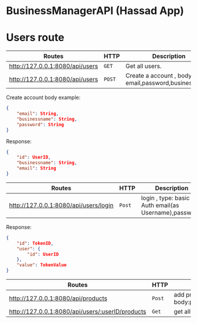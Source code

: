 # BusinessManagerAPI (Hassad App)



# Users route
Routes | HTTP | Description
--- | --- | ---
http://127.0.0.1:8080/api/users | `GET` | Get all users.
http://127.0.0.1:8080/api/users | `POST` | Create a account , body : email,password,businessname.
 
Create account body example:

```json
{
    "email": String,
    "businessname": String,
    "password": String
}
```
Response:
```json
{
    "id": UserID,
    "businessname": String,
    "email": String
}
```

Routes | HTTP | Description
--- | --- | ---
http://127.0.0.1:8080/api/users/login | `Post` | login , type: basic Auth email(as Username),password.

Response:
```json
{
    "id": TokenID,
    "user": {
        "id": UserID
    },
    "value": TokenValue
}
```



Routes | HTTP | Description
--- | --- | ---
http://127.0.0.1:8080/api/products | `Post` | add products , type: Bearer token , body:productname,laborcost,actualcost,totalprice,profit,quantity
http://127.0.0.1:8080/api/users/:userID/products |`Get` | get all products for one user
